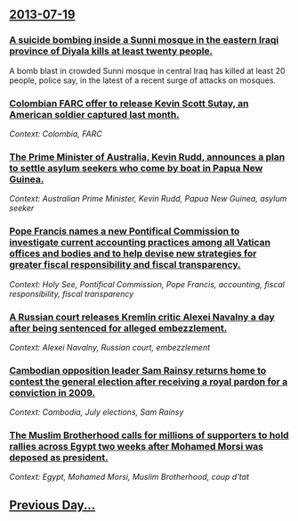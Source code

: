 ## [2013-07-19](/news/2013/07/19/index.md)

### [A suicide bombing inside a Sunni mosque in the eastern Iraqi province of Diyala kills at least twenty people. ](/news/2013/07/19/a-suicide-bombing-inside-a-sunni-mosque-in-the-eastern-iraqi-province-of-diyala-kills-at-least-twenty-people.md)
A bomb blast in crowded Sunni mosque in central Iraq has killed at least 20 people, police say, in the latest of a recent surge of attacks on mosques.

### [Colombian FARC offer to release Kevin Scott Sutay, an American soldier captured last month. ](/news/2013/07/19/colombian-farc-offer-to-release-kevin-scott-sutay-an-american-soldier-captured-last-month.md)
_Context: Colombia, FARC_

### [The Prime Minister of Australia, Kevin Rudd, announces a plan to settle asylum seekers who come by boat in Papua New Guinea. ](/news/2013/07/19/the-prime-minister-of-australia-kevin-rudd-announces-a-plan-to-settle-asylum-seekers-who-come-by-boat-in-papua-new-guinea.md)
_Context: Australian Prime Minister, Kevin Rudd, Papua New Guinea, asylum seeker_

### [Pope Francis names a new Pontifical Commission to investigate current accounting practices among all Vatican offices and bodies and to help devise new strategies for greater fiscal responsibility and fiscal transparency. ](/news/2013/07/19/pope-francis-names-a-new-pontifical-commission-to-investigate-current-accounting-practices-among-all-vatican-offices-and-bodies-and-to-help.md)
_Context: Holy See, Pontifical Commission, Pope Francis, accounting, fiscal responsibility, fiscal transparency_

### [A Russian court releases Kremlin critic Alexei Navalny a day after being sentenced for alleged embezzlement. ](/news/2013/07/19/a-russian-court-releases-kremlin-critic-alexei-navalny-a-day-after-being-sentenced-for-alleged-embezzlement.md)
_Context: Alexei Navalny, Russian court, embezzlement_

### [Cambodian opposition leader Sam Rainsy returns home to contest the general election after receiving a royal pardon for a conviction in 2009. ](/news/2013/07/19/cambodian-opposition-leader-sam-rainsy-returns-home-to-contest-the-general-election-after-receiving-a-royal-pardon-for-a-conviction-in-2009.md)
_Context: Cambodia, July elections, Sam Rainsy_

### [The Muslim Brotherhood calls for millions of supporters to hold rallies across Egypt two weeks after Mohamed Morsi was deposed as president. ](/news/2013/07/19/the-muslim-brotherhood-calls-for-millions-of-supporters-to-hold-rallies-across-egypt-two-weeks-after-mohamed-morsi-was-deposed-as-president.md)
_Context: Egypt, Mohamed Morsi, Muslim Brotherhood, coup d'tat_

## [Previous Day...](/news/2013/07/18/index.md)

